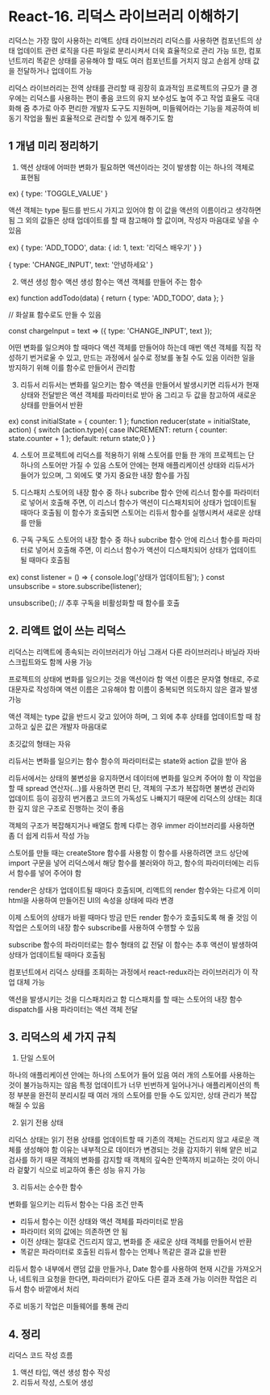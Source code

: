 # React-16. 리덕스 라이브러리 이해하기

리덕스는 가장 많이 사용하는 리액트 상태 라이브러리
리덕스를 사용하면 컴포넌트의 상태 업데이트 관련 로직을 다른 파일로 분리시켜서 더욱 효율적으로 관리 가능
또한, 컴포넌트끼리 똑같은 상태를 공유해야 할 때도 여러 컴포넌트를 거치지 않고 손쉽게 상태 값을 전달하거나 업데이트 가능

리덕스 라이브러리는 전역 상태를 관리할 때 굉장히 효과적임
프로젝트의 규모가 클 경우에는 리덕스를 사용하는 편이 좋음
코드의 유지 보수성도 높여 주고 작업 효율도 극대화해 줌
추가로 아주 편리한 개발자 도구도 지원하며, 미들웨어라는 기능을 제공하여 비동기 작업을 훨씬 효율적으로 관리할 수 있게 해주기도 함

## 1 개념 미리 정리하기

1. 액션
   상태에 어떠한 변화가 필요하면 액션이라는 것이 발생함
   이는 하나의 객체로 표현됨

ex)
{
type: 'TOGGLE_VALUE'
}

액션 객체는 type 필드를 반드시 가지고 있어야 함
이 값을 액션의 이름이라고 생각하면 됨
그 외의 값들은 상태 업데이트를 할 때 참고해야 할 값이며, 작성자 마음대로 넣을 수 있음

ex)
{
type: 'ADD_TODO',
data: {
id: 1,
text: '리덕스 배우기'
}
}

{
type: 'CHANGE_INPUT',
text: '안녕하세요'
}

2. 액션 생성 함수
   액션 생성 함수는 액션 객체를 만들어 주는 함수

ex) function addTodo(data) {
return {
type: 'ADD_TODO',
data
};
}

// 화살표 함수로도 만들 수 있음

const chargeInput = text => ({
type: 'CHANGE_INPUT',
text
});

어떤 변화를 일으켜야 할 때마다 액션 객체를 만들어야 하는데 매번 액션 객체를 직접 작성하기 번거로울 수 있고, 만드는 과정에서 실수로 정보를 놓칠 수도 있음
이러한 일을 방지하기 위해 이를 함수로 만들어서 관리함

3. 리듀서
   리듀서는 변화를 일으키는 함수
   액션을 만들어서 발생시키면 리듀서가 현재 상태와 전달받은 액션 객체를 파라미터로 받아 옴
   그리고 두 값을 참고하여 새로운 상태를 만들어서 반환

ex)
const initialState = {
counter: 1
};
function reducer(state = initialState, action) {
switch (action.type){
case INCREMENT:
return {
counter: state.counter + 1
};
default:
return state;0
}
}

4. 스토어
   프로젝트에 리덕스를 적용하기 위해 스토어를 만듦
   한 개의 프로젝트는 단 하나의 스토어만 가질 수 있음
   스토어 안에는 현재 애플리케이션 상태와 리듀서가 들어가 있으며, 그 외에도 몇 가지 중요한 내장 함수를 가짐

5. 디스패치
   스토어의 내장 함수 중 하나
   subcribe 함수 안에 리스너 함수를 파라미터로 넣어서 호출해 주면, 이 리스너 함수가 액션이 디스패치되어 상태가 업데이트될 때마다 호출됨
   이 함수가 호출되면 스토어는 리듀서 함수를 실행시켜서 새로운 상태를 만듦

6. 구독
   구독도 스토어의 내장 함수 중 하나
   subcribe 함수 안에 리스너 함수를 파라미터로 넣어서 호출해 주면, 이 리스너 함수가 액션이 디스패치되어 상태가 업데이트될 때마다 호출됨

ex)
const listener = () => {
console.log('상태가 업데이트됨');
}
const unsubscribe = store.subscribe(listener);

unsubscribe(); // 추후 구독을 비활성화할 때 함수를 호출

## 2. 리액트 없이 쓰는 리덕스

리덕스는 리액트에 종속되는 라이브러리가 아님
그래서 다른 라이브러리나 바닐라 자바스크립트와도 함께 사용 가능

프로젝트의 상태에 변화를 일으키는 것을 액션이라 함
액션 이름은 문자열 형태로, 주로 대문자로 작성하며 액션 이름은 고유해야 함
이름이 중복되면 의도하지 않은 결과 발생 가능

액션 객체는 type 값을 반드시 갖고 있어야 하며, 그 외에 추후 상태를 업데이트할 때 참고하고 싶은 값은 개발자 마음대로

초깃값의 형태는 자유

리듀서는 변화를 일으키는 함수
함수의 파라미터로는 state와 action 값을 받아 옴

리듀서에서는 상태의 불변성을 유지하면서 데이터에 변화를 일으켜 주어야 함
이 작업을 할 때 spread 연산자(...)를 사용하면 편리
단, 객체의 구조가 복잡하면 불변성 관리와 업데이트 등이 굉장히 번거롭고 코드의 가독성도 나빠지기 때문에 리덕스의 상태는 최대한 깊지 않은 구조로 진행하는 것이 좋음

객체의 구조가 복잡해지거나 배열도 함께 다루는 경우 immer 라이브러리를 사용하면 좀 더 쉽게 리듀서 작성 가능

스토어를 만들 때는 createStore 함수를 사용함
이 함수를 사용하려면 코드 상단에 import 구문을 넣어 리덕스에서 해당 함수를 불러와야 하고, 함수의 파라미터에는 리듀서 함수를 넣어 주어야 함

render은 상태가 업데이트될 때마다 호출되며, 리액트의 render 함수와는 다르게 이미 html을 사용하여 만들어진 UI의 속성을 상태에 따라 변경

이제 스토어의 상태가 바뀔 때마다 방금 만든 render 함수가 호출되도록 해 줄 것임
이 작업은 스토어의 내장 함수 subscribe를 사용하여 수행할 수 있음

subscribe 함수의 파라미터로는 함수 형태의 값 전달
이 함수는 추후 액션이 발생하여 상태가 업데이트될 때마다 호출됨

컴포넌트에서 리덕스 상태를 조회하는 과정에서 react-redux라는 라이브러리가 이 작업 대체 가능

액션을 발생시키는 것을 디스패치라고 함
디스패치를 할 때는 스토어의 내장 함수 dispatch를 사용
파라미터는 액션 객체 전달

## 3. 리덕스의 세 가지 규칙

1. 단일 스토어

하나의 애플리케이션 안에는 하나의 스토어가 들어 있음
여러 개의 스토어를 사용하는 것이 불가능하지는 않음
특정 업데이트가 너무 빈번하게 일어나거나 애플리케이션의 특정 부분을 완전히 분리시킬 때 여러 개의 스토어를 만들 수도 있지만, 상태 관리가 복잡해질 수 있음

2. 읽기 전용 상태

리덕스 상태는 읽기 전용
상태를 업데이트할 때 기존의 객체는 건드리지 않고 새로운 객체를 생성해야 함
이유는 내부적으로 데이터가 변경되는 것을 감지하기 위해 얕은 비교 검사를 하기 때문
객체의 변화를 감지할 때 객체의 깊숙한 안쪽까지 비교하는 것이 아니라 겉핥기 식으로 비교하여 좋은 성능 유지 가능

3. 리듀서는 순수한 함수

변화를 일으키는 리듀서 함수는 다음 조건 만족

- 리듀서 함수는 이전 상태와 액션 객체를 파라미터로 받음
- 파라미터 외의 값에는 의존하면 안 됨
- 이전 상태는 절대로 건드리지 않고, 변화를 준 새로운 상태 객체를 만들어서 반환
- 똑같은 파라미터로 호출된 리듀서 함수는 언제나 똑같은 결과 값을 반환

리듀서 함수 내부에서 랜덤 값을 만들거나, Date 함수를 사용하여 현재 시간을 가져오거나, 네트워크 요청을 한다면, 파라미터가 같아도 다른 결과 초래 가능
이러한 작업은 리듀서 함수 바깥에서 처리

주로 비동기 작업은 미들웨어를 통해 관리

## 4. 정리

리덕스 코드 작성 흐름

1. 액션 타입, 액션 생성 함수 작성
2. 리듀서 작성, 스토어 생성
